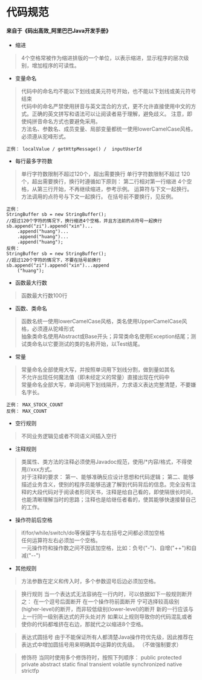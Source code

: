 # 代码规范
#### 来自于《码出高效_阿里巴巴Java开发手册》

* 缩进
>4个空格常被作为缩进排版的一个单位，以表示缩进，显示程序的层次级别，增加程序的可读性。
  
* 变量命名
>代码中的命名均不能以下划线或美元符号开始，也不能以下划线或美元符号结束<br>
>代码中的命名严禁使用拼音与英文混合的方式，更不允许直接使用中文的方式。正确的英文拼写和语法可以让阅读者易于理解，避免歧义。 注意，即使纯拼音命名方式也要避免采用。<br>
>方法名、参数名、成员变量、局部变量都统一使用lowerCamelCase风格，必须遵从驼峰形式。<br>
````
正例： localValue / getHttpMessage() /  inputUserId
````

* 每行最多字符数
>单行字符数限制不超过120个，超出需要换行
> 单行字符数限制不超过 120个，超出需要换行，换行时遵循如下原则：
> 第二行相对第一行缩进 4个空格，从第三行开始，不再继续缩进，参考示例。
> 运算符与下文一起换行。
> 方法调用的点符号与下文一起换行。
> 在括号前不要换行，见反例。
````
正例：
StringBuffer sb = new StringBuffer();
//超过120个字符的情况下，换行缩进4个空格，并且方法前的点符号一起换行
sb.append("zi").append("xin")...
	.append("huang")...
	.append("huang")...
	.append("huang");
反例：
StringBuffer sb = new StringBuffer();
//超过120个字符的情况下，不要在括号前换行
sb.append("zi").append("xin")...append
	("huang");
````

* 函数最大行数
>函数最大行数100行

* 函数、类命名
>函数名统一使用lowerCamelCase风格，类名使用UpperCamelCase风格，必须遵从驼峰形式<br>
> 抽象类命名使用Abstract或Base开头；异常类命名使用Exception结尾；测试类命名以它要测试的类的名称开始，以Test结尾。

* 常量
>常量命名全部使用大写，并按照单词用下划线分割，做到量如其名<br>
>不允许出现任何魔法值（即未经定义的常量）直接出现在代码中<br>
> 常量命名全部大写，单词间用下划线隔开，力求语义表达完整清楚，不要嫌名字长。<br>
````
正例： MAX_STOCK_COUNT
反例： MAX_COUNT
````

* 空行规则
>不同业务逻辑见或者不同语义间插入空行

* 注释规则
>类属性、类方法的注释必须使用Javadoc规范，使用/*内容/格式，不得使用//xxx方式。<br>
> 对于注释的要求： 第一、能够准确反应设计思想和代码逻辑； 第二、能够描述业务含义，使别的程序员能够迅速了解到代码背后的信息。完全没有注释的大段代码对于阅读者形同天书，注释是给自己看的，即使隔很长时间，也能清晰理解当时的思路；注释也是给继任者看的，使其能够快速接替自己的工作。

* 操作符前后空格
> if/for/while/switch/do等保留字与左右括号之间都必须加空格<br>
> 任何运算符左右必须加一个空格。<br>
> 一元操作符和操作数之间不因该加空格，比如：负号("-")、自增("++")和自减("--")

* 其他规则
>方法参数在定义和传入时，多个参数逗号后边必须加空格。<br>

> 换行规则
当一个表达式无法容纳在一行内时，可以依据如下一般规则断开之：
    在一个逗号后面断开
    在一个操作符前面断开
    宁可选择较高级别(higher-level)的断开，而非较低级别(lower-level)的断开
    新的一行应该与上一行同一级别表达式的开头处对齐
    如果以上规则导致你的代码混乱或者使你的代码都堆挤在右边，那就代之以缩进8个空格。

>表达式圆括号
由于不能保证所有人都清楚Java操作符优先级，因此推荐在表达式中增加圆括号用来明确其中运算的优先级。
（不做强制要求）

>修饰符
当同时使用多个修饰符时，按照下列顺序：
public protected private abstract static final transient volatile synchronized native strictfp
